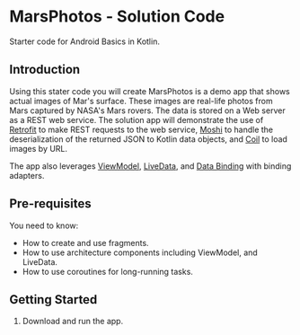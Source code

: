 MarsPhotos - Solution Code
==================================

Starter code for Android Basics in Kotlin.

Introduction
------------

Using this stater code you will create MarsPhotos is a demo app that shows actual images of Mar's surface. These images are
real-life photos from Mars captured by NASA's Mars rovers. The data is stored on a Web server
as a REST web service.  The solution app will demonstrate the use of [Retrofit](https://square.github.io/retrofit/) to make REST requests to the web service, [Moshi](https://github.com/square/moshi) to
handle the deserialization of the returned JSON to Kotlin data objects, and [Coil](https://coil-kt.github.io/coil/) to load images by URL.

The app also leverages [ViewModel](https://developer.android.com/topic/libraries/architecture/viewmodel),
[LiveData](https://developer.android.com/topic/libraries/architecture/livedata), and
[Data Binding](https://developer.android.com/topic/libraries/data-binding/) with binding 
adapters.

Pre-requisites
--------------

You need to know:
- How to create and use fragments.
- How to use architecture components including ViewModel, and LiveData.
- How to use coroutines for long-running tasks.


Getting Started
---------------

1. Download and run the app.
